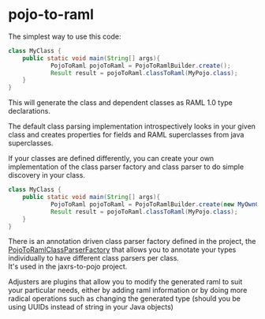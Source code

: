 # pojo-to-raml

The simplest way to use this code:

```java
class MyClass {
    public static void main(String[] args){
            PojoToRaml pojoToRaml = PojoToRamlBuilder.create();
            Result result = pojoToRaml.classToRaml(MyPojo.class);          
    }
}
```

This will generate the class and dependent classes as RAML 1.0 type declarations.

The default class parsing implementation introspectively looks 
in your given class and creates properties for fields and RAML superclasses from java superclasses.

If your classes are defined differently, you can create your own implementation of the class parser factory and class parser
to do simple discovery in your class.  

```java
class MyClass {
    public static void main(String[] args){
            PojoToRaml pojoToRaml = PojoToRamlBuilder.create(new MyOwnClassParserFactory(), new MyOwnAdjusterFactory());
            Result result = pojoToRaml.classToRaml(MyPojo.class);          
    }
}
```

There is an annotation driven class parser factory defined in the project, the [PojoToRamlClassParserFactory](src/main/java/org/raml/pojotoraml/plugins/PojoToRamlClassParserFactory.java)
that allows you to annotate your types individually to have different class parsers per class.  
It's used in the jaxrs-to-pojo project.

Adjusters are plugins that allow you to modify the generated raml to suit your particular needs, either by adding raml information
or by doing more radical operations such as changing the generated type (should you be using UUIDs instead of string in your Java objects)

